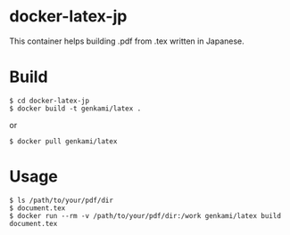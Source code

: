 # docker-latex-jp
This container helps building .pdf from .tex written in Japanese.

# Build

    $ cd docker-latex-jp
    $ docker build -t genkami/latex .

or

    $ docker pull genkami/latex

# Usage

    $ ls /path/to/your/pdf/dir
    $ document.tex
    $ docker run --rm -v /path/to/your/pdf/dir:/work genkami/latex build document.tex
